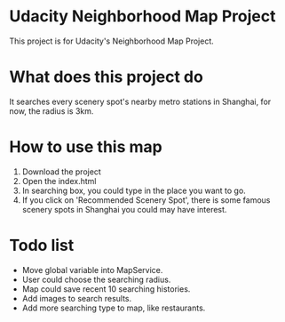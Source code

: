 # Udacity Neighborhood Map Project
This project is for Udacity's Neighborhood Map Project.

# What does this project do
It searches every scenery spot's nearby metro stations in Shanghai, for now, the radius is 3km.

# How to use this map
1. Download the project
2. Open the index.html
3. In searching box, you could type in the place you want to go.
4. If you click on 'Recommended Scenery Spot', there is some famous scenery spots in Shanghai you could may have interest.

# Todo list
* Move global variable into MapService.
* User could choose the searching radius.
* Map could save recent 10 searching histories.
* Add images to search results.
* Add more searching type to map, like restaurants.